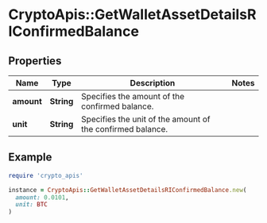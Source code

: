 # CryptoApis::GetWalletAssetDetailsRIConfirmedBalance

## Properties

| Name | Type | Description | Notes |
| ---- | ---- | ----------- | ----- |
| **amount** | **String** | Specifies the amount of the confirmed balance. |  |
| **unit** | **String** | Specifies the unit of the amount of the confirmed balance. |  |

## Example

```ruby
require 'crypto_apis'

instance = CryptoApis::GetWalletAssetDetailsRIConfirmedBalance.new(
  amount: 0.0101,
  unit: BTC
)
```

